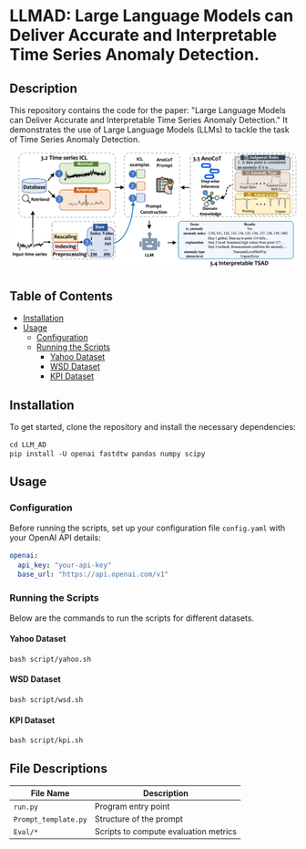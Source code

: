# LLMAD: Large Language Models can Deliver Accurate and Interpretable Time Series Anomaly Detection.

## Description
This repository contains the code for the paper: "Large Language Models can Deliver Accurate and Interpretable Time Series Anomaly Detection." It demonstrates the use of Large Language Models (LLMs) to tackle the task of Time Series Anomaly Detection.

![LLMAD](assets/method.png)

## Table of Contents

- [Installation](#installation)
- [Usage](#usage)
  - [Configuration](#configuration)
  - [Running the Scripts](#running-the-scripts)
    - [Yahoo Dataset](#yahoo-dataset)
    - [WSD Dataset](#wsd-dataset)
    - [KPI Dataset](#kpi-dataset)

## Installation

To get started, clone the repository and install the necessary dependencies:

```shell
cd LLM_AD
pip install -U openai fastdtw pandas numpy scipy
```

## Usage

### Configuration

Before running the scripts, set up your configuration file `config.yaml` with your OpenAI API details:

```yaml
openai:
  api_key: "your-api-key"
  base_url: "https://api.openai.com/v1"
```

### Running the Scripts

Below are the commands to run the scripts for different datasets.

#### Yahoo Dataset

```shell
bash script/yahoo.sh
```

#### WSD Dataset

```shell
bash script/wsd.sh
```

#### KPI Dataset

```shell
bash script/kpi.sh
```

## File Descriptions

| File Name            | Description                        |
|----------------------|------------------------------------|
| `run.py`             | Program entry point                |
| `Prompt_template.py` | Structure of the prompt            |
| `Eval/*`             | Scripts to compute evaluation metrics|